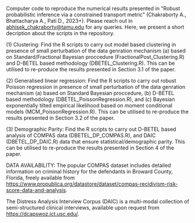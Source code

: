 Computer code  to reproduce the numerical results presented in "Robust probabilistic inference via a constrained transport metric" (Chakraborty A., Bhattacharya A., Pati D., 2023+). Please reach out in abhisek_chakraborty@tamu.edu for any queries. Here, we present a short decription about the scripts in the repository.

(1) Clustering: 
Find the R scripts to carry out model based clustering  in presence of small perturbation of the data genration mechanism  (a) based on Standard/Fractional Bayesian proccedure (FractionalPost_Clustering.R) and D-BETEL based methodology (DBETEL_Clustering.R). This can be utilised to re-produce the results presented in Section 3.1 of the paper.

(2) Generalised linear regression: 
Find the R scripts to carry out robust Poisson regression in presence of small perturbation of the data genration mechanism (a) based on Standard Bayesian proccedure, (b) D-BETEL based methodology (DBETEL_PoissonRegression.R), and (c) Bayesian exponentially tilted empirical likelihood based on moment conditional models (MCM_PoissonRegression.R). This can be utilised to re-produce the results presented in Section 3.2 of the paper.

(3) Demographic Parity:
Find the R scripts to carry out D-BETEL based analysis of COMPAS data (DBETEL_DP_COMPAS.R), and DAIC (DBETEL_DP_DAIC.R) data that ensure statistical/demographic parity. This can be utilised to re-produce the results presented in Section 4 of the paper.

DATA AVAILABILITY:
The popular COMPAS dataset includes detailed information on criminal history for the defendants in Broward County, Florida, freely available from https://www.propublica.org/datastore/dataset/compas-recidivism-risk-score-data-and-analysis. 

The Distress Analysis Interview Corpus (DAIC) is a multi-modal collection of semi-structured clinical interviews, available upon request from https://dcapswoz.ict.usc.edu/.




